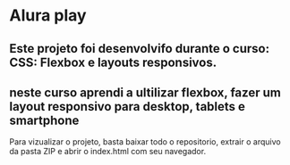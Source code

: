 # Alura play

## Este projeto foi desenvolvifo durante o curso: CSS: Flexbox e layouts responsivos.
## neste curso aprendi a ultilizar flexbox, fazer um layout responsivo para desktop, tablets e smartphone

Para vizualizar o projeto, basta baixar todo o repositorio, extrair o arquivo da pasta ZIP e abrir o index.html com seu navegador.
